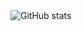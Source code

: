  <img src="https://github-readme-stats.vercel.app/api?username=FalconGuts&show_icons=true&theme=tokyonight" alt="GitHub stats">
